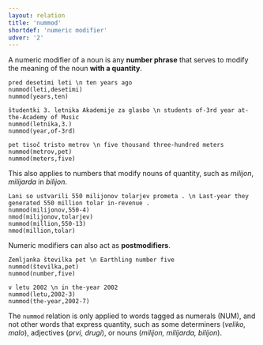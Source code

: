 ```yaml
---
layout: relation
title: 'nummod'
shortdef: 'numeric modifier'
udver: '2'
---
```


A numeric modifier of a noun is any **number phrase** that serves to modify the meaning of the noun **with a quantity**.

~~~ sdparse
pred desetimi leti \n ten years ago
nummod(leti,desetimi)
nummod(years,ten)
~~~
~~~ sdparse
študentki 3. letnika Akademije za glasbo \n students of-3rd year at-the-Academy of Music
nummod(letnika,3.)
nummod(year,of-3rd)
~~~
~~~ sdparse
pet tisoč tristo metrov \n five thousand three-hundred meters
nummod(metrov,pet)
nummod(meters,five)
~~~

This also applies to numbers that modify nouns of quantity, such as *milijon*, *milijarda* in *bilijon*.
~~~ sdparse
Lani so ustvarili 550 milijonov tolarjev prometa . \n Last-year they generated 550 million tolar in-revenue .
nummod(milijonov,550-4)
nmod(milijonov,tolarjev)
nummod(million,550-13)
nmod(million,tolar)
~~~

Numeric modifiers can also act as **postmodifiers**.
~~~ sdparse
Zemljanka številka pet \n Earthling number five
nummod(številka,pet)
nummod(number,five)
~~~
~~~ sdparse
v letu 2002 \n in the-year 2002
nummod(letu,2002-3)
nummod(the-year,2002-7)
~~~ 

The `nummod` relation is only applied to words tagged as numerals (NUM), and not other words that express quantity, such as some determiners (*veliko, malo*), adjectives (*prvi, drugi*), or nouns (*milijon, milijarda, bilijon*).
<!-- Interlanguage links updated Út 9. května 2023, 20:04:25 CEST -->
